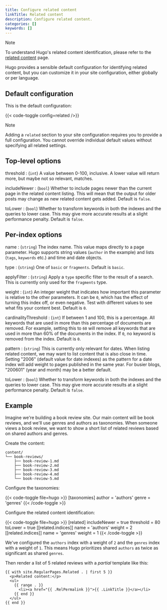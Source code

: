 ```yaml
---
title: Configure related content
linkTitle: Related content
description: Configure related content.
categories: []
keywords: []
---
```


> [!note]
> To understand Hugo's related content identification, please refer to the [related content][] page.

Hugo provides a sensible default configuration for identifying related content, but you can customize it in your site configuration, either globally or per language.

## Default configuration

This is the default configuration:

{{< code-toggle config=related />}}

> [!note]
> Adding a `related` section to your site configuration requires you to provide a full configuration. You cannot override individual default values without specifying all related settings.

## Top-level options

threshold
: (`int`) A value between 0-100, inclusive. A lower value will return more, but maybe not so relevant, matches.

includeNewer
: (`bool`) Whether to include pages newer than the current page in the related content listing. This will mean that the output for older posts may change as new related content gets added. Default is `false`.

toLower
: (`bool`) Whether to transform keywords in both the indexes and the queries to lower case. This may give more accurate results at a slight performance penalty. Default is `false`.

## Per-index options

name
: (`string`) The index name. This value maps directly to a page parameter. Hugo supports string values (`author` in the example) and lists (`tags`, `keywords` etc.) and time and date objects.

type
: (`string`) One of `basic` or `fragments`. Default is `basic`.

applyFilter
: (`string`) Apply a `type` specific filter to the result of a search. This is currently only used for the `fragments` type.

weight
: (`int`) An integer weight that indicates how important this parameter is relative to the other parameters. It can be `0`, which has the effect of turning this index off, or even negative. Test with different values to see what fits your content best. Default is `0`.

cardinalityThreshold
: (`int`) If between 1 and 100, this is a percentage. All keywords that are used in more than this percentage of documents are removed. For example, setting this to `60` will remove all keywords that are used in more than 60% of the documents in the index. If `0`, no keyword is removed from the index. Default is `0`.

pattern
: (`string`) This is currently only relevant for dates. When listing related content, we may want to list content that is also close in time. Setting "2006" (default value for date indexes) as the pattern for a date index will add weight to pages published in the same year. For busier blogs, "200601" (year and month) may be a better default.

toLower
: (`bool`) Whether to transform keywords in both the indexes and the queries to lower case. This may give more accurate results at a slight performance penalty. Default is `false`.

## Example

Imagine we're building a book review site. Our main content will be book reviews, and we'll use genres and authors as taxonomies. When someone views a book review, we want to show a short list of related reviews based on shared authors and genres.

Create the content:

```tree
content/
└── book-reviews/
    ├── book-review-1.md
    ├── book-review-2.md
    ├── book-review-3.md
    ├── book-review-4.md
    └── book-review-5.md
```

Configure the taxonomies:

{{< code-toggle file=hugo >}}
[taxonomies]
author = 'authors'
genre = 'genres'
{{< /code-toggle >}}

Configure the related content identification:

{{< code-toggle file=hugo >}}
[related]
includeNewer = true
threshold = 80
toLower = true
[[related.indices]]
name = 'authors'
weight = 2
[[related.indices]]
name = 'genres'
weight = 1
{{< /code-toggle >}}

We've configured the `authors` index with a weight of `2` and the `genres` index with a weight of `1`. This means Hugo prioritizes shared `authors` as twice as significant as shared `genres`.

Then render a list of 5 related reviews with a _partial_ template like this:

```go-html-template {file="layouts/_partials/related.html" copy=true}
{{ with site.RegularPages.Related . | first 5 }}
  <p>Related content:</p>
  <ul>
    {{ range . }}
      <li><a href="{{ .RelPermalink }}">{{ .LinkTitle }}</a></li>
    {{ end }}
  </ul>
{{ end }}
```

[related content]: /content-management/related-content/

